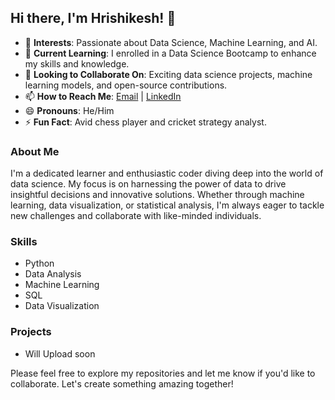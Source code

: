 ## Hi there, I'm Hrishikesh! 👋

- 👀 **Interests**: Passionate about Data Science, Machine Learning, and AI.
- 🌱 **Current Learning**: I enrolled in a Data Science Bootcamp to enhance my skills and knowledge.
- 💼 **Looking to Collaborate On**: Exciting data science projects, machine learning models, and open-source contributions.
- 📫 **How to Reach Me**: [Email](mailto:hrishikeshphapale@gmail.com) | [LinkedIn](https://www.linkedin.com/in/hrishikesh-phapale/)
- 😄 **Pronouns**: He/Him
- ⚡ **Fun Fact**: Avid chess player and cricket strategy analyst.

### About Me
I'm a dedicated learner and enthusiastic coder diving deep into the world of data science. 
My focus is on harnessing the power of data to drive insightful decisions and innovative solutions. Whether through machine learning, data visualization, or statistical analysis, 
I'm always eager to tackle new challenges and collaborate with like-minded individuals.

### Skills
- Python
- Data Analysis
- Machine Learning
- SQL
- Data Visualization

### Projects
- Will Upload soon 

Please feel free to explore my repositories and let me know if you'd like to collaborate. Let's create something amazing together!
